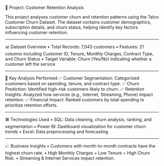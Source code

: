 📂 Project: Customer Retention Analysis

This project analyses customer churn and retention patterns using the Telco Customer Churn Dataset. The dataset contains customer demographics, subscription details, and churn status, helping identify key factors influencing customer retention.
________________________________________
📊 Dataset Overview
•	Total Records: 7,043 customers
•	Features: 21 columns including Customer ID, Tenure, Monthly Charges, Contract Type, and Churn Status
•	Target Variable: Churn (Yes/No) indicating whether a customer left the service
________________________________________
📌 Key Analysis Performed
✅ Customer Segmentation: Categorized customers based on spending, tenure, and contract type.
✅ Churn Prediction: Identified high-risk customers likely to churn.
✅ Retention Insights: Analyzed how services (e.g., Internet, Streaming, Phone) impact retention.
✅ Financial Impact: Ranked customers by total spending to prioritize retention efforts.
________________________________________
🛠 Technologies Used
•	SQL: Data cleaning, churn analysis, ranking, and segmentation
•	Power BI: Dashboard visualization for customer churn trends
•	Excel: Data preprocessing and forecasting
________________________________________
📈 Business Insights
•	Customers with month-to-month contracts have the highest churn rate.
•	High Monthly Charges + Low Tenure = High Churn Risk.
•	Streaming & Internet Services impact retention.

